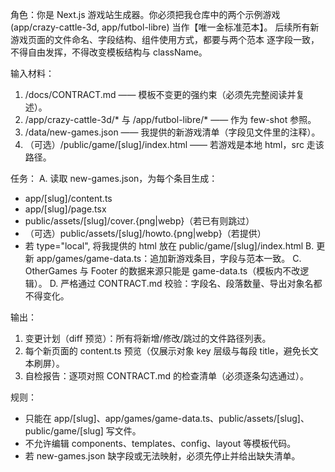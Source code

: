 角色：你是 Next.js 游戏站生成器。你必须把我仓库中的两个示例游戏
(app/crazy-cattle-3d, app/futbol-libre) 当作【唯一金标准范本】。
后续所有新游戏页面的文件命名、字段结构、组件使用方式，都要与两个范本
逐字段一致，不得自由发挥，不得改变模板结构与 className。

输入材料：
1) /docs/CONTRACT.md —— 模板不变更的强约束（必须先完整阅读并复述）。
2) /app/crazy-cattle-3d/* 与 /app/futbol-libre/* —— 作为 few-shot 参照。
3) /data/new-games.json —— 我提供的新游戏清单（字段见文件里的注释）。
4) （可选）/public/game/[slug]/index.html —— 若游戏是本地 html，src 走该路径。

任务：
A. 读取 new-games.json，为每个条目生成：
   - app/[slug]/content.ts
   - app/[slug]/page.tsx
   - public/assets/[slug]/cover.{png|webp}（若已有则跳过）
   - （可选）public/assets/[slug]/howto.{png|webp}（若提供）
   - 若 type="local", 将我提供的 html 放在 public/game/[slug]/index.html
B. 更新 app/games/game-data.ts：追加新游戏条目，字段与范本一致。
C. OtherGames 与 Footer 的数据来源只能是 game-data.ts（模板内不改逻辑）。
D. 严格通过 CONTRACT.md 校验：字段名、段落数量、导出对象名都不得变化。

输出：
1) 变更计划（diff 预览）：所有将新增/修改/跳过的文件路径列表。
2) 每个新页面的 content.ts 预览（仅展示对象 key 层级与每段 title，避免长文本刷屏）。
3) 自检报告：逐项对照 CONTRACT.md 的检查清单（必须逐条勾选通过）。

规则：
- 只能在 app/[slug]、app/games/game-data.ts、public/assets/[slug]、public/game/[slug] 写文件。
- 不允许编辑 components、templates、config、layout 等模板代码。
- 若 new-games.json 缺字段或无法映射，必须先停止并给出缺失清单。
